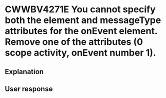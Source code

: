 # CWWBV4271E You cannot specify both the element and messageType attributes for the onEvent element. Remove one of the attributes (0 scope activity, onEvent number 1).

## Explanation

## User response